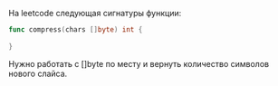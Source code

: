 На leetcode следующая сигнатуры функции:

``` go
func compress(chars []byte) int {
    
}
```

Нужно работать с []byte по месту и вернуть количество символов нового слайса.
